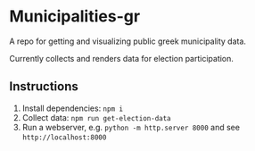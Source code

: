 # Municipalities-gr
A repo for getting and visualizing public greek municipality data.

Currently collects and renders data for election participation.

## Instructions
1. Install dependencies: `npm i`
2. Collect data: `npm run get-election-data`
3. Run a webserver, e.g. `python -m http.server 8000` and see `http://localhost:8000`
